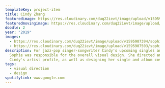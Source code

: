 ```yaml
---
templateKey: project-item
title: Cindy Zhang
featuredimage: https://res.cloudinary.com/duq22ievt/image/upload/v1595907366/sophiestudio/nwtzbhqlamfd1vchyxzn.png
featuredmovingimage: https://res.cloudinary.com/duq22ievt/image/upload/v1595907366/sophiestudio/nwtzbhqlamfd1vchyxzn.png
doodle: 2
year: "2019"
images:
  - https://res.cloudinary.com/duq22ievt/image/upload/v1595907394/sophiestudio/ouos8jgynffrxhlgjadz.png
  - https://res.cloudinary.com/duq22ievt/image/upload/v1595907503/sophiestudio/uqdwrf4fdtlgqwdsuomp.png
description: For jazz-pop singer-songwriter Cindy's upcoming singles and album,
  Sophie was responsible for the overall visual design. She directed and shot
  Cindy's artist profile, as well as designing her single and album covers.
tags:
  - visual direction
  - design
spotifylink: www.google.com
---
```

